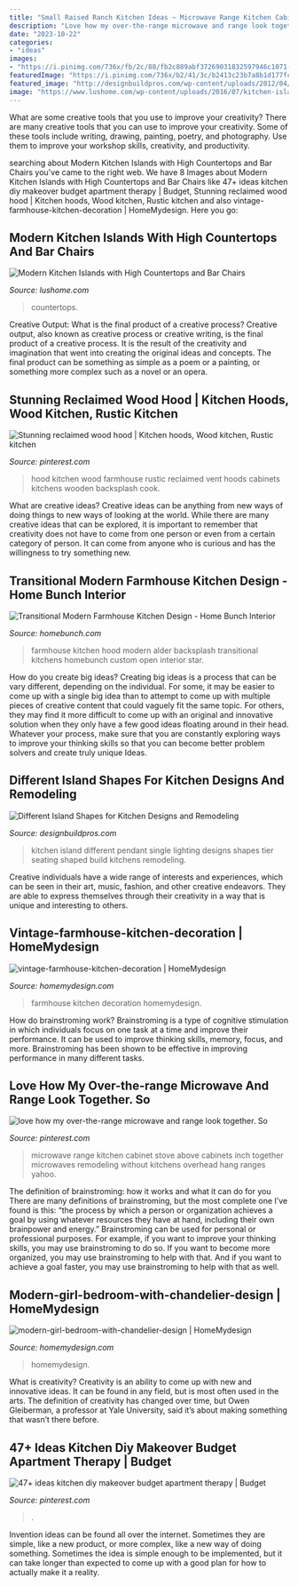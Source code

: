 ```yaml
---
title: "Small Raised Ranch Kitchen Ideas ~ Microwave Range Kitchen Cabinet Stove Above Cabinets Inch Together Microwaves Remodeling Without Kitchens Overhead Hang Ranges Yahoo"
description: "Love how my over-the-range microwave and range look together. so"
date: "2023-10-22"
categories:
- "ideas"
images:
- "https://i.pinimg.com/736x/fb/2c/88/fb2c889abf37269031832597946c1071--hoods.jpg"
featuredImage: "https://i.pinimg.com/736x/b2/41/3c/b2413c23b7a8b1d177fc51379118d7c3--over-range-microwave-kitchen-remodeling.jpg"
featured_image: "http://designbuildpros.com/wp-content/uploads/2012/04/2-tier-island-with-seating-design-build-pros-2.jpg"
image: "https://www.lushome.com/wp-content/uploads/2016/07/kitchen-islands-bar-chairs-6.jpg"
---
```



What are some creative tools that you use to improve your creativity?
There are many creative tools that you can use to improve your creativity. Some of these tools include writing, drawing, painting, poetry, and photography. Use them to improve your workshop skills, creativity, and productivity.

	

		
searching about Modern Kitchen Islands with High Countertops and Bar Chairs you've came to the right web. We have 8 Images about Modern Kitchen Islands with High Countertops and Bar Chairs like 47+ ideas kitchen diy makeover budget apartment therapy | Budget, Stunning reclaimed wood hood | Kitchen hoods, Wood kitchen, Rustic kitchen and also vintage-farmhouse-kitchen-decoration | HomeMydesign. Here you go:
		
    
## Modern Kitchen Islands With High Countertops And Bar Chairs

<img loading=lazy src="https://www.lushome.com/wp-content/uploads/2016/07/kitchen-islands-bar-chairs-6.jpg" onerror="this.onerror=null;this.src='https://tse4.mm.bing.net/th?id=OIP.YSuD3HoIYiXxXpYe53ndTgAAAA&amp;pid=15.1';" alt="Modern Kitchen Islands with High Countertops and Bar Chairs">

_Source: lushome.com_

>countertops. 

	

Creative Output: What is the final product of a creative process?
Creative output, also known as creative process or creative writing, is the final product of a creative process. It is the result of the creativity and imagination that went into creating the original ideas and concepts. The final product can be something as simple as a poem or a painting, or something more complex such as a novel or an opera.

    
## Stunning Reclaimed Wood Hood | Kitchen Hoods, Wood Kitchen, Rustic Kitchen

<img loading=lazy src="https://i.pinimg.com/736x/fb/2c/88/fb2c889abf37269031832597946c1071--hoods.jpg" onerror="this.onerror=null;this.src='https://tse3.mm.bing.net/th?id=OIP.6rstdPgsDXF6nOBfrqKZywHaJ3&amp;pid=15.1';" alt="Stunning reclaimed wood hood | Kitchen hoods, Wood kitchen, Rustic kitchen">

_Source: pinterest.com_

>hood kitchen wood farmhouse rustic reclaimed vent hoods cabinets kitchens wooden backsplash cook. 

	

What are creative ideas?
Creative ideas can be anything from new ways of doing things to new ways of looking at the world. While there are many creative ideas that can be explored, it is important to remember that creativity does not have to come from one person or even from a certain category of person. It can come from anyone who is curious and has the willingness to try something new.

    
## Transitional Modern Farmhouse Kitchen Design - Home Bunch Interior

<img loading=lazy src="http://www.homebunch.com/wp-content/uploads/2017/06/Alder-Kitchen-Hood.-Farmhouse-kitchnen-hood.-Farmhouse-kitchen-with-Alder-hood.-Alder-hood-kitchenhood-Alderhood-alderkitchenhood-farmhousekitchen.jpg" onerror="this.onerror=null;this.src='https://tse2.mm.bing.net/th?id=OIP.ZXK_dEu0M7-rNFAZ1dVpLQHaK0&amp;pid=15.1';" alt="Transitional Modern Farmhouse Kitchen Design - Home Bunch Interior">

_Source: homebunch.com_

>farmhouse kitchen hood modern alder backsplash transitional kitchens homebunch custom open interior star. 

	

How do you create big ideas?
Creating big ideas is a process that can be vary different, depending on the individual. For some, it may be easier to come up with a single big idea than to attempt to come up with multiple pieces of creative content that could vaguely fit the same topic. For others, they may find it more difficult to come up with an original and innovative solution when they only have a few good ideas floating around in their head. Whatever your process, make sure that you are constantly exploring ways to improve your thinking skills so that you can become better problem solvers and create truly unique Ideas.

    
## Different Island Shapes For Kitchen Designs And Remodeling

<img loading=lazy src="http://designbuildpros.com/wp-content/uploads/2012/04/2-tier-island-with-seating-design-build-pros-2.jpg" onerror="this.onerror=null;this.src='https://tse2.mm.bing.net/th?id=OIP.6fbaIc8v3M34rhHNTBomSAHaFQ&amp;pid=15.1';" alt="Different Island Shapes for Kitchen Designs and Remodeling">

_Source: designbuildpros.com_

>kitchen island different pendant single lighting designs shapes tier seating shaped build kitchens remodeling. 

	

Creative individuals have a wide range of interests and experiences, which can be seen in their art, music, fashion, and other creative endeavors. They are able to express themselves through their creativity in a way that is unique and interesting to others.

    
## Vintage-farmhouse-kitchen-decoration | HomeMydesign

<img loading=lazy src="https://homemydesign.com/wp-content/uploads/2015/02/vintage-farmhouse-kitchen-decoration.jpg" onerror="this.onerror=null;this.src='https://tse3.mm.bing.net/th?id=OIP.SyWOvAX-qPB-1oFlQazMcAHaKW&amp;pid=15.1';" alt="vintage-farmhouse-kitchen-decoration | HomeMydesign">

_Source: homemydesign.com_

>farmhouse kitchen decoration homemydesign. 

	

How do brainstroming work?
Brainstroming is a type of cognitive stimulation in which individuals focus on one task at a time and improve their performance. It can be used to improve thinking skills, memory, focus, and more. Brainstroming has been shown to be effective in improving performance in many different tasks.

    
## Love How My Over-the-range Microwave And Range Look Together. So

<img loading=lazy src="https://i.pinimg.com/736x/b2/41/3c/b2413c23b7a8b1d177fc51379118d7c3--over-range-microwave-kitchen-remodeling.jpg" onerror="this.onerror=null;this.src='https://tse1.mm.bing.net/th?id=OIP.ocjX_7ov3_OpaxfOC-OX9gHaJ3&amp;pid=15.1';" alt="love how my over-the-range microwave and range look together. So">

_Source: pinterest.com_

>microwave range kitchen cabinet stove above cabinets inch together microwaves remodeling without kitchens overhead hang ranges yahoo. 

	

The definition of brainstroming: how it works and what it can do for you
There are many definitions of brainstroming, but the most complete one I’ve found is this: “the process by which a person or organization achieves a goal by using whatever resources they have at hand, including their own brainpower and energy.” Brainstroming can be used for personal or professional purposes. For example, if you want to improve your thinking skills, you may use brainstroming to do so. If you want to become more organized, you may use brainstroming to help with that. And if you want to achieve a goal faster, you may use brainstroming to help with that as well.

    
## Modern-girl-bedroom-with-chandelier-design | HomeMydesign

<img loading=lazy src="https://homemydesign.com/wp-content/uploads/2020/12/modern-girl-bedroom-with-chandelier-design.jpg" onerror="this.onerror=null;this.src='https://tse1.mm.bing.net/th?id=OIP.H9fYfi5-LKGzLxBSyGZBhQHaLG&amp;pid=15.1';" alt="modern-girl-bedroom-with-chandelier-design | HomeMydesign">

_Source: homemydesign.com_

>homemydesign. 

	

What is creativity?
Creativity is an ability to come up with new and innovative ideas. It can be found in any field, but is most often used in the arts. The definition of creativity has changed over time, but Owen Gleiberman, a professor at Yale University, said it’s about making something that wasn’t there before.

    
## 47+ Ideas Kitchen Diy Makeover Budget Apartment Therapy | Budget

<img loading=lazy src="https://i.pinimg.com/736x/46/41/26/464126efd44fec92426331e94fc835d5.jpg" onerror="this.onerror=null;this.src='https://tse1.mm.bing.net/th?id=OIP.NwwcT9PhtFBPB43nWo3elgAAAA&amp;pid=15.1';" alt="47+ ideas kitchen diy makeover budget apartment therapy | Budget">

_Source: pinterest.com_

>. 

	

Invention ideas can be found all over the internet. Sometimes they are simple, like a new product, or more complex, like a new way of doing something. Sometimes the idea is simple enough to be implemented, but it can take longer than expected to come up with a good plan for how to actually make it a reality.

